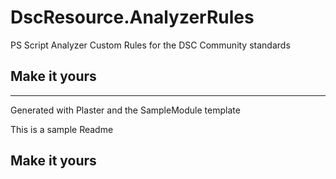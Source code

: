 # DscResource.AnalyzerRules

PS Script Analyzer Custom Rules for the DSC Community standards

## Make it yours

---
Generated with Plaster and the SampleModule template


This is a sample Readme

## Make it yours
